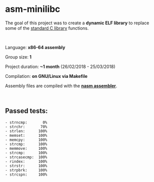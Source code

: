 # asm-minilibc
The goal of this project was to create a **dynamic ELF library** to replace some of the [standard C library](https://en.wikipedia.org/wiki/C_standard_library) functions.

<br>

Language: **x86-64 assembly**

Group size: **1**

Project duration: **~1 month** (26/02/2018 - 25/03/2018)

Compilation: **on GNU/Linux via Makefile**

Assembly files are compiled with the [**nasm assembler**](https://www.nasm.us/).

<br>

## Passed tests:

```
- strncmp:       0%
- strchr:       70%
- strlen:      100%
- memset:      100%
- memcpy:      100%
- strcmp:      100%
- memmove:     100%
- strcmp:      100%
- strcasecmp:  100%
- rindex:      100%
- strstr:      100%
- strpbrk:     100%
- strcspn:     100%
```
